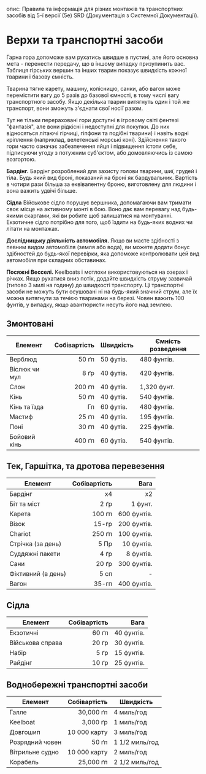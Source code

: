 опис: Правила та інформація для різних монтажів та транспортних засобів від 5-ї версії (5e) SRD (Документація з Системної Документації).

# Верхи та транспортні засоби
Гарна гора допоможе вам рухатись швидше в пустині, але його основна мета - перенести передачу, що в іншому випадку призупинить вас. Таблиця гірських вершин та інших тварин показує швидкість кожної тварини і базову ємність.

Тварина тягне карету, машину, колісницю, санки, або вагон може перемістити вагу до 5 разів до базової ємності, в тому числі вагу транспортного засобу. Якщо декілька тварин витягнуть один і той же транспорт, вони зможуть з'єднати свої носії разом.

Тут не тільки перераховані гори доступні в ігровому світі фентезі "фантазія", але вони рідкісні і недоступні для покупки. До них відносяться літаючі гірчиці, гіпфони та подібні тварини) і навіть водні кріплення (наприклад, велетенські морські коні). Здійснення такого гори часто означає забезпечення яйця і підвищення істоти себе, підписуючи угоду з потужним суб'єктом, або домовляючись із самою возгортою.

**Бардінг.** Бардінг розроблений для захисту голови тварини, шиї, грудей і тіла. Будь який вид броні, показаний на броні як бардувальник. Вартість в чотири рази більша за еквівалентну броню, виготовлену для людини і вона важить удвічі більше.

**Сідла** Військове сідло порушує вершника, допомагаючи вам тримати своє місце на активному монті в бою. Воно дає вам перевагу над будь-якими скаргами, які ви робите щоб залишатися на монтуванні. Екзотичне сідло потрібно для того, щоб їздити на будь-яких водних чи літати на монтажах.

**Дослідницьку діяльність автомобіля.** Якщо ви маєте здібності з певним видом автомобіля (земля або вода), ви можете додати бонус здібностей до будь-якої перевірки, яка допоможе контролювати цей вид автомобіля при складних обставинах.

**Посяжні Весселі.** Keelboats і мотлохи використовуються на озерах і річках. Якщо рухатися вниз потік, додайте швидкість струму зазвичай (типово 3 милі на годину) до швидкості транспорту. Ці транспортні засоби не можуть бути осушовані ні на будь-який значний струм, але їх можна витягнути за течією тваринами на березі. Човен важить 100 фунтів, у випадку, якщо авантюристи несуть його над землею.

## Змонтовані
| Елемент       | Собівартість | Швидкість | Ємність розведення |
| ------------- | ------------:| --------- | ------------------ |
| Верблюд       |        50 ґп | 50 футів. | 480 фунтів.        |
| Віслюк чи мул |         8 ґр | 40 футів. | 420 фунтів.        |
| Слон          |       200 ґп | 40 футів. | 1,320 фунт.        |
| Кінь          |        50 ґп | 40 футів. | 540 фунтів.        |
| Кінь та їзда  |           Гп | 60 футів. | 480 фунтів.        |
| Мастиф        |        25 ґп | 40 футів. | 195 фунтів.        |
| Поні          |        30 ґп | 40 футів. | 225 фунтів.        |
| Бойовий кінь  |       400 ґп | 60 футів. | 540 фунтів.        |

## Тек, Гаршітка, та дротова перевезення
| Елемент            | Собівартість |        Вага |
| ------------------ | ------------:| -----------:|
| Бардінг            |           х4 |          х2 |
| Біт та міст        |         2 ґр |     1 фунт. |
| Карета             |       100 ґп | 600 фунтів. |
| Візок              |        15-гр | 200 фунтів. |
| Chariot            |       250 ґп | 100 фунтів. |
| Стрічка (за день)  |         5 Пр |  10 фунтів. |
| Суддяжні пакети    |         4 ґр |   8 фунтів. |
| Сани               |        20 ґр | 300 фунтів. |
| Фіктивний (в день) |         5 сп |           - |
| Вагон              |        35-гп | 400 фунтів. |

## Сідла
| Елемент          | Собівартість |       Вага |
| ---------------- | ------------:| ----------:|
| Екзотичні        |        60 ґп | 40 фунтів. |
| Військова справа |        20 ґр | 30 фунтів. |
| Набір            |         5 ґр | 15 фунтів. |
| Райдінг          |        10 ґр | 25 фунтів. |

## Воднобережні транспортні засоби
| Елемент         | Собівартість | Швидкість      |
| --------------- | ------------:| -------------- |
| Галле           |    30,000 ґп | 4 миль/год     |
| Keelboat        |     3,000 ґр | 1 миль/год     |
| Довгошип        | 10 000 карту | 3 миль/год     |
| Розрядний човен |        50 ґп | 1 1/2 миль/год |
| Вітрильне судно | 10 000 карту | 2 миль/год     |
| Корабель        |    25,000 ґп | 2 1/2 миль/год |
